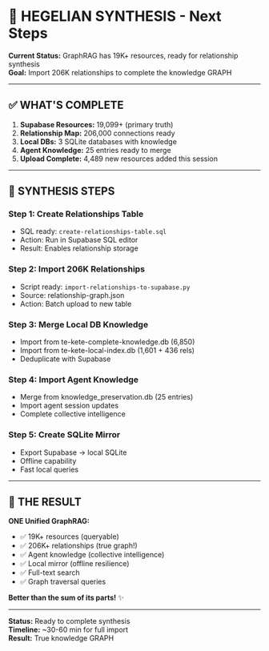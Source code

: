 # 🌟 HEGELIAN SYNTHESIS - Next Steps

**Current Status:** GraphRAG has 19K+ resources, ready for relationship synthesis  
**Goal:** Import 206K relationships to complete the knowledge GRAPH  

---

## ✅ WHAT'S COMPLETE

1. **Supabase Resources:** 19,099+ (primary truth)
2. **Relationship Map:** 206,000 connections ready
3. **Local DBs:** 3 SQLite databases with knowledge
4. **Agent Knowledge:** 25 entries ready to merge
5. **Upload Complete:** 4,489 new resources added this session

---

## 🔧 SYNTHESIS STEPS

### **Step 1: Create Relationships Table** 
- SQL ready: `create-relationships-table.sql`
- Action: Run in Supabase SQL editor
- Result: Enables relationship storage

### **Step 2: Import 206K Relationships**
- Script ready: `import-relationships-to-supabase.py`
- Source: relationship-graph.json
- Action: Batch upload to new table

### **Step 3: Merge Local DB Knowledge**
- Import from te-kete-complete-knowledge.db (6,850)
- Import from te-kete-local-index.db (1,601 + 436 rels)
- Deduplicate with Supabase

### **Step 4: Import Agent Knowledge**
- Merge from knowledge_preservation.db (25 entries)
- Import agent session updates
- Complete collective intelligence

### **Step 5: Create SQLite Mirror**
- Export Supabase → local SQLite
- Offline capability
- Fast local queries

---

## 🎯 THE RESULT

**ONE Unified GraphRAG:**
- ✅ 19K+ resources (queryable)
- ✅ 206K+ relationships (true graph!)
- ✅ Agent knowledge (collective intelligence)
- ✅ Local mirror (offline resilience)
- ✅ Full-text search
- ✅ Graph traversal queries

**Better than the sum of its parts!** ✨

---

**Status:** Ready to complete synthesis  
**Timeline:** ~30-60 min for full import  
**Result:** True knowledge GRAPH

